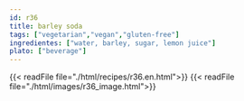 ```yaml
---
id: r36
title: barley soda
tags: ["vegetarian","vegan","gluten-free"]
ingredientes: ["water, barley, sugar, lemon juice"]
plato: ["beverage"]
---
```


{{< readFile file="./html/recipes/r36.en.html">}}
{{< readFile file="./html/images/r36_image.html">}}